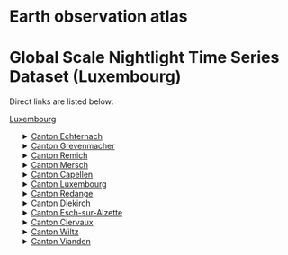 # Earth observation atlas
 # Global Scale Nightlight Time Series Dataset (Luxembourg)
Direct links are listed below:

<a href="https://eoatlas-nightlight.s3.amazonaws.com/eoatlas-monthly-nightlight-00111.csv">Luxembourg</a>
<ul>
<details>
<summary><a href="https://eoatlas-nightlight.s3.amazonaws.com/eoatlas-monthly-nightlight-01907.csv">Canton Echternach</a></summary>
<ul>
<ol>
<li><a href="https://eoatlas-nightlight.s3.amazonaws.com/eoatlas-monthly-nightlight-32414.csv">Beaufort</a></li><li><a href="https://eoatlas-nightlight.s3.amazonaws.com/eoatlas-monthly-nightlight-32415.csv">Consdorf</a></li><li><a href="https://eoatlas-nightlight.s3.amazonaws.com/eoatlas-monthly-nightlight-32416.csv">Bech</a></li><li><a href="https://eoatlas-nightlight.s3.amazonaws.com/eoatlas-monthly-nightlight-32417.csv">Berdorf</a></li><li><a href="https://eoatlas-nightlight.s3.amazonaws.com/eoatlas-monthly-nightlight-32419.csv">Rosport</a></li><li><a href="https://eoatlas-nightlight.s3.amazonaws.com/eoatlas-monthly-nightlight-32420.csv">Mompach</a></li><li><a href="https://eoatlas-nightlight.s3.amazonaws.com/eoatlas-monthly-nightlight-32421.csv">Echternach</a></li><li><a href="https://eoatlas-nightlight.s3.amazonaws.com/eoatlas-monthly-nightlight-32422.csv">Waldbillig</a></li></ul>
</ol>
</details>
<details>
<summary><a href="https://eoatlas-nightlight.s3.amazonaws.com/eoatlas-monthly-nightlight-01908.csv">Canton Grevenmacher</a></summary>
<ul>
<ol>
<li><a href="https://eoatlas-nightlight.s3.amazonaws.com/eoatlas-monthly-nightlight-32406.csv">Wormeldange</a></li><li><a href="https://eoatlas-nightlight.s3.amazonaws.com/eoatlas-monthly-nightlight-32407.csv">Flaxweiler</a></li><li><a href="https://eoatlas-nightlight.s3.amazonaws.com/eoatlas-monthly-nightlight-32408.csv">Grevenmacher</a></li><li><a href="https://eoatlas-nightlight.s3.amazonaws.com/eoatlas-monthly-nightlight-32409.csv">Betzdorf</a></li><li><a href="https://eoatlas-nightlight.s3.amazonaws.com/eoatlas-monthly-nightlight-32410.csv">Junglinster</a></li><li><a href="https://eoatlas-nightlight.s3.amazonaws.com/eoatlas-monthly-nightlight-32411.csv">Biwer</a></li><li><a href="https://eoatlas-nightlight.s3.amazonaws.com/eoatlas-monthly-nightlight-32412.csv">Manternach</a></li><li><a href="https://eoatlas-nightlight.s3.amazonaws.com/eoatlas-monthly-nightlight-32413.csv">Mertert</a></li></ul>
</ol>
</details>
<details>
<summary><a href="https://eoatlas-nightlight.s3.amazonaws.com/eoatlas-monthly-nightlight-01909.csv">Canton Remich</a></summary>
<ul>
<ol>
<li><a href="https://eoatlas-nightlight.s3.amazonaws.com/eoatlas-monthly-nightlight-32376.csv">Dalheim</a></li><li><a href="https://eoatlas-nightlight.s3.amazonaws.com/eoatlas-monthly-nightlight-32377.csv">Waldbredimus</a></li><li><a href="https://eoatlas-nightlight.s3.amazonaws.com/eoatlas-monthly-nightlight-32378.csv">Bous</a></li><li><a href="https://eoatlas-nightlight.s3.amazonaws.com/eoatlas-monthly-nightlight-32379.csv">Stadtbredimus</a></li><li><a href="https://eoatlas-nightlight.s3.amazonaws.com/eoatlas-monthly-nightlight-32380.csv">Remich</a></li><li><a href="https://eoatlas-nightlight.s3.amazonaws.com/eoatlas-monthly-nightlight-32381.csv">Mondorf-les-Bains</a></li><li><a href="https://eoatlas-nightlight.s3.amazonaws.com/eoatlas-monthly-nightlight-32382.csv">Schengen</a></li><li><a href="https://eoatlas-nightlight.s3.amazonaws.com/eoatlas-monthly-nightlight-32383.csv">Lenningen</a></li></ul>
</ol>
</details>
<details>
<summary><a href="https://eoatlas-nightlight.s3.amazonaws.com/eoatlas-monthly-nightlight-01910.csv">Canton Mersch</a></summary>
<ul>
<ol>
<li><a href="https://eoatlas-nightlight.s3.amazonaws.com/eoatlas-monthly-nightlight-32432.csv">Mersch</a></li><li><a href="https://eoatlas-nightlight.s3.amazonaws.com/eoatlas-monthly-nightlight-32433.csv">Nommern</a></li><li><a href="https://eoatlas-nightlight.s3.amazonaws.com/eoatlas-monthly-nightlight-32434.csv">Bissen</a></li><li><a href="https://eoatlas-nightlight.s3.amazonaws.com/eoatlas-monthly-nightlight-32435.csv">Larochette</a></li><li><a href="https://eoatlas-nightlight.s3.amazonaws.com/eoatlas-monthly-nightlight-32436.csv">Colmar-Berg</a></li><li><a href="https://eoatlas-nightlight.s3.amazonaws.com/eoatlas-monthly-nightlight-32437.csv">Boevange-sur-Attert</a></li><li><a href="https://eoatlas-nightlight.s3.amazonaws.com/eoatlas-monthly-nightlight-32438.csv">Lorentzweiler</a></li><li><a href="https://eoatlas-nightlight.s3.amazonaws.com/eoatlas-monthly-nightlight-32439.csv">Heffingen</a></li><li><a href="https://eoatlas-nightlight.s3.amazonaws.com/eoatlas-monthly-nightlight-32440.csv">Lintgen</a></li><li><a href="https://eoatlas-nightlight.s3.amazonaws.com/eoatlas-monthly-nightlight-32441.csv">Fischbach</a></li><li><a href="https://eoatlas-nightlight.s3.amazonaws.com/eoatlas-monthly-nightlight-32442.csv">Tuntange</a></li></ul>
</ol>
</details>
<details>
<summary><a href="https://eoatlas-nightlight.s3.amazonaws.com/eoatlas-monthly-nightlight-01911.csv">Canton Capellen</a></summary>
<ul>
<ol>
<li><a href="https://eoatlas-nightlight.s3.amazonaws.com/eoatlas-monthly-nightlight-32384.csv">Hobscheid</a></li><li><a href="https://eoatlas-nightlight.s3.amazonaws.com/eoatlas-monthly-nightlight-32385.csv">Septfontaines</a></li><li><a href="https://eoatlas-nightlight.s3.amazonaws.com/eoatlas-monthly-nightlight-32386.csv">Steinfort</a></li><li><a href="https://eoatlas-nightlight.s3.amazonaws.com/eoatlas-monthly-nightlight-32387.csv">Koerich</a></li><li><a href="https://eoatlas-nightlight.s3.amazonaws.com/eoatlas-monthly-nightlight-32388.csv">Garnich</a></li><li><a href="https://eoatlas-nightlight.s3.amazonaws.com/eoatlas-monthly-nightlight-32389.csv">Käerjeng</a></li><li><a href="https://eoatlas-nightlight.s3.amazonaws.com/eoatlas-monthly-nightlight-32390.csv">Dippach</a></li><li><a href="https://eoatlas-nightlight.s3.amazonaws.com/eoatlas-monthly-nightlight-32393.csv">Kehlen</a></li><li><a href="https://eoatlas-nightlight.s3.amazonaws.com/eoatlas-monthly-nightlight-32394.csv">Kopstal</a></li><li><a href="https://eoatlas-nightlight.s3.amazonaws.com/eoatlas-monthly-nightlight-32395.csv">Mamer</a></li></ul>
</ol>
</details>
<details>
<summary><a href="https://eoatlas-nightlight.s3.amazonaws.com/eoatlas-monthly-nightlight-01912.csv">Canton Luxembourg</a></summary>
<ul>
<ol>
<li><a href="https://eoatlas-nightlight.s3.amazonaws.com/eoatlas-monthly-nightlight-32375.csv">Luxembourg</a></li><li><a href="https://eoatlas-nightlight.s3.amazonaws.com/eoatlas-monthly-nightlight-32396.csv">Strassen</a></li><li><a href="https://eoatlas-nightlight.s3.amazonaws.com/eoatlas-monthly-nightlight-32397.csv">Bertrange</a></li><li><a href="https://eoatlas-nightlight.s3.amazonaws.com/eoatlas-monthly-nightlight-32398.csv">Hesperange</a></li><li><a href="https://eoatlas-nightlight.s3.amazonaws.com/eoatlas-monthly-nightlight-32399.csv">Weiler-la-Tour</a></li><li><a href="https://eoatlas-nightlight.s3.amazonaws.com/eoatlas-monthly-nightlight-32400.csv">Sandweiler</a></li><li><a href="https://eoatlas-nightlight.s3.amazonaws.com/eoatlas-monthly-nightlight-32401.csv">Contern</a></li><li><a href="https://eoatlas-nightlight.s3.amazonaws.com/eoatlas-monthly-nightlight-32402.csv">Schuttrange</a></li><li><a href="https://eoatlas-nightlight.s3.amazonaws.com/eoatlas-monthly-nightlight-32403.csv">Niederanven</a></li><li><a href="https://eoatlas-nightlight.s3.amazonaws.com/eoatlas-monthly-nightlight-32404.csv">Steinsel</a></li><li><a href="https://eoatlas-nightlight.s3.amazonaws.com/eoatlas-monthly-nightlight-32405.csv">Walferdange</a></li></ul>
</ol>
</details>
<details>
<summary><a href="https://eoatlas-nightlight.s3.amazonaws.com/eoatlas-monthly-nightlight-01913.csv">Canton Redange</a></summary>
<ul>
<ol>
<li><a href="https://eoatlas-nightlight.s3.amazonaws.com/eoatlas-monthly-nightlight-32451.csv">Grosbous</a></li><li><a href="https://eoatlas-nightlight.s3.amazonaws.com/eoatlas-monthly-nightlight-32452.csv">Wahl</a></li><li><a href="https://eoatlas-nightlight.s3.amazonaws.com/eoatlas-monthly-nightlight-32453.csv">Préizerdaul</a></li><li><a href="https://eoatlas-nightlight.s3.amazonaws.com/eoatlas-monthly-nightlight-32454.csv">Vichten</a></li><li><a href="https://eoatlas-nightlight.s3.amazonaws.com/eoatlas-monthly-nightlight-32455.csv">Useldange</a></li><li><a href="https://eoatlas-nightlight.s3.amazonaws.com/eoatlas-monthly-nightlight-32456.csv">Saeul</a></li><li><a href="https://eoatlas-nightlight.s3.amazonaws.com/eoatlas-monthly-nightlight-32457.csv">Beckerich</a></li><li><a href="https://eoatlas-nightlight.s3.amazonaws.com/eoatlas-monthly-nightlight-32458.csv">Ell</a></li><li><a href="https://eoatlas-nightlight.s3.amazonaws.com/eoatlas-monthly-nightlight-32459.csv">Rambrouch</a></li><li><a href="https://eoatlas-nightlight.s3.amazonaws.com/eoatlas-monthly-nightlight-32460.csv">Redange/Attert</a></li></ul>
</ol>
</details>
<details>
<summary><a href="https://eoatlas-nightlight.s3.amazonaws.com/eoatlas-monthly-nightlight-01914.csv">Canton Diekirch</a></summary>
<ul>
<ol>
<li><a href="https://eoatlas-nightlight.s3.amazonaws.com/eoatlas-monthly-nightlight-32418.csv">Reisdorf</a></li><li><a href="https://eoatlas-nightlight.s3.amazonaws.com/eoatlas-monthly-nightlight-32423.csv">Vallbe de l'Ernz</a></li><li><a href="https://eoatlas-nightlight.s3.amazonaws.com/eoatlas-monthly-nightlight-32424.csv">Erpeldange-sur-Sûre</a></li><li><a href="https://eoatlas-nightlight.s3.amazonaws.com/eoatlas-monthly-nightlight-32425.csv">Diekirch</a></li><li><a href="https://eoatlas-nightlight.s3.amazonaws.com/eoatlas-monthly-nightlight-32426.csv">Mertzig</a></li><li><a href="https://eoatlas-nightlight.s3.amazonaws.com/eoatlas-monthly-nightlight-32427.csv">Feulen</a></li><li><a href="https://eoatlas-nightlight.s3.amazonaws.com/eoatlas-monthly-nightlight-32428.csv">Bourscheid</a></li><li><a href="https://eoatlas-nightlight.s3.amazonaws.com/eoatlas-monthly-nightlight-32429.csv">Ettelbruck</a></li><li><a href="https://eoatlas-nightlight.s3.amazonaws.com/eoatlas-monthly-nightlight-32430.csv">Bettendorf</a></li><li><a href="https://eoatlas-nightlight.s3.amazonaws.com/eoatlas-monthly-nightlight-32431.csv">Schieren</a></li></ul>
</ol>
</details>
<details>
<summary><a href="https://eoatlas-nightlight.s3.amazonaws.com/eoatlas-monthly-nightlight-01915.csv">Canton Esch-sur-Alzette</a></summary>
<ul>
<ol>
<li><a href="https://eoatlas-nightlight.s3.amazonaws.com/eoatlas-monthly-nightlight-32363.csv">Esch-sur-Alzette</a></li><li><a href="https://eoatlas-nightlight.s3.amazonaws.com/eoatlas-monthly-nightlight-32364.csv">Mondercange</a></li><li><a href="https://eoatlas-nightlight.s3.amazonaws.com/eoatlas-monthly-nightlight-32365.csv">Schifflange</a></li><li><a href="https://eoatlas-nightlight.s3.amazonaws.com/eoatlas-monthly-nightlight-32366.csv">Rumelange</a></li><li><a href="https://eoatlas-nightlight.s3.amazonaws.com/eoatlas-monthly-nightlight-32367.csv">Kayl</a></li><li><a href="https://eoatlas-nightlight.s3.amazonaws.com/eoatlas-monthly-nightlight-32368.csv">Dudelange</a></li><li><a href="https://eoatlas-nightlight.s3.amazonaws.com/eoatlas-monthly-nightlight-32369.csv">Frisange</a></li><li><a href="https://eoatlas-nightlight.s3.amazonaws.com/eoatlas-monthly-nightlight-32370.csv">Leudelange</a></li><li><a href="https://eoatlas-nightlight.s3.amazonaws.com/eoatlas-monthly-nightlight-32371.csv">Reckange-sur-Mess</a></li><li><a href="https://eoatlas-nightlight.s3.amazonaws.com/eoatlas-monthly-nightlight-32372.csv">Sanem</a></li><li><a href="https://eoatlas-nightlight.s3.amazonaws.com/eoatlas-monthly-nightlight-32373.csv">Differdange</a></li><li><a href="https://eoatlas-nightlight.s3.amazonaws.com/eoatlas-monthly-nightlight-32374.csv">Pétange</a></li><li><a href="https://eoatlas-nightlight.s3.amazonaws.com/eoatlas-monthly-nightlight-32391.csv">Bettembourg</a></li><li><a href="https://eoatlas-nightlight.s3.amazonaws.com/eoatlas-monthly-nightlight-32392.csv">Roeser</a></li></ul>
</ol>
</details>
<details>
<summary><a href="https://eoatlas-nightlight.s3.amazonaws.com/eoatlas-monthly-nightlight-01916.csv">Canton Clervaux</a></summary>
<ul>
<ol>
<li><a href="https://eoatlas-nightlight.s3.amazonaws.com/eoatlas-monthly-nightlight-32446.csv">Parc Hosingen</a></li><li><a href="https://eoatlas-nightlight.s3.amazonaws.com/eoatlas-monthly-nightlight-32447.csv">Troisvierges</a></li><li><a href="https://eoatlas-nightlight.s3.amazonaws.com/eoatlas-monthly-nightlight-32448.csv">Weiswampach</a></li><li><a href="https://eoatlas-nightlight.s3.amazonaws.com/eoatlas-monthly-nightlight-32449.csv">Wincrange</a></li><li><a href="https://eoatlas-nightlight.s3.amazonaws.com/eoatlas-monthly-nightlight-32450.csv">Clervaux</a></li></ul>
</ol>
</details>
<details>
<summary><a href="https://eoatlas-nightlight.s3.amazonaws.com/eoatlas-monthly-nightlight-01917.csv">Canton Wiltz</a></summary>
<ul>
<ol>
<li><a href="https://eoatlas-nightlight.s3.amazonaws.com/eoatlas-monthly-nightlight-32461.csv">Esch-sur-Sûre</a></li><li><a href="https://eoatlas-nightlight.s3.amazonaws.com/eoatlas-monthly-nightlight-32462.csv">Boulaide</a></li><li><a href="https://eoatlas-nightlight.s3.amazonaws.com/eoatlas-monthly-nightlight-32463.csv">Goesdorf</a></li><li><a href="https://eoatlas-nightlight.s3.amazonaws.com/eoatlas-monthly-nightlight-32464.csv">Lac de la Haute-Sûre</a></li><li><a href="https://eoatlas-nightlight.s3.amazonaws.com/eoatlas-monthly-nightlight-32465.csv">Wiltz</a></li><li><a href="https://eoatlas-nightlight.s3.amazonaws.com/eoatlas-monthly-nightlight-32466.csv">Winseler</a></li><li><a href="https://eoatlas-nightlight.s3.amazonaws.com/eoatlas-monthly-nightlight-32467.csv">Kiischpelt</a></li></ul>
</ol>
</details>
<details>
<summary><a href="https://eoatlas-nightlight.s3.amazonaws.com/eoatlas-monthly-nightlight-01918.csv">Canton Vianden</a></summary>
<ul>
<ol>
<li><a href="https://eoatlas-nightlight.s3.amazonaws.com/eoatlas-monthly-nightlight-32443.csv">Tandel</a></li><li><a href="https://eoatlas-nightlight.s3.amazonaws.com/eoatlas-monthly-nightlight-32444.csv">Vianden</a></li><li><a href="https://eoatlas-nightlight.s3.amazonaws.com/eoatlas-monthly-nightlight-32445.csv">Putscheid</a></li></ul>
</ol>
</details>
